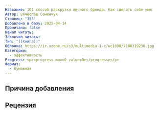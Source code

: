 ```yaml
---
Название: 101 способ раскрутки личного бренда. Как сделать себе имя
Автор: Вячеслав Семенчук
Страниц: "355"
Добавлена в базу: 2025-04-14
Прочитана: false
Начал читать: 
Закончил читать: 
Тип: "[[Книга]]"
Обложка: https://ir.ozone.ru/s3/multimedia-1-c/wc1000/7188319236.jpg
Категории:
  - эффективность
Progress: <p><progress max=0 value=0></progress></p>
Формат:
  - бумажная
---
```

## Причина добавления


## Рецензия
